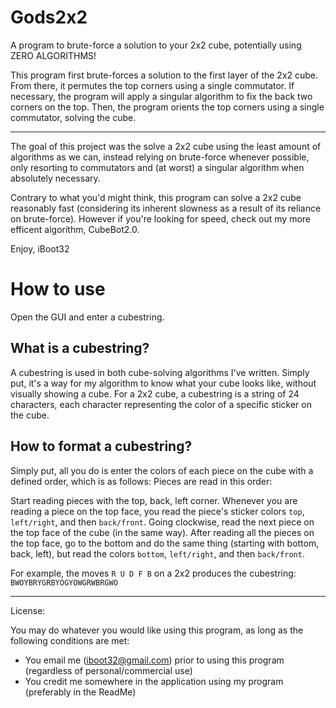 # Gods2x2
A program to brute-force a solution to your 2x2 cube, potentially using ZERO ALGORITHMS!

This program first brute-forces a solution to the first layer of the 2x2 cube.
From there, it permutes the top corners using a single commutator. If necessary, the program will apply a singular algorithm to fix the back two corners on the top.
Then, the program orients the top corners using a single commutator, solving the cube.

---

The goal of this project was the solve a 2x2 cube using the least amount of algorithms as we can, instead relying on brute-force whenever possible, only resorting to commutators and (at worst) a singular algorithm when absolutely necessary.

Contrary to what you'd might think, this program can solve a 2x2 cube reasonably fast (considering its inherent slowness as a result of its reliance on brute-force).
However if you're looking for speed, check out my more efficent algorithm, CubeBot2.0.

Enjoy,
iBoot32

# How to use
Open the GUI and enter a cubestring.

## What is a cubestring?
A cubestring is used in both cube-solving algorithms I've written. Simply put, it's a way for my algorithm to know what your cube looks like, without visually showing a cube.
For a 2x2 cube, a cubestring is a string of 24 characters, each character representing the color of a specific sticker on the cube.

## How to format a cubestring?

Simply put, all you do is enter the colors of each piece on the cube with a defined order, which is as follows:
Pieces are read in this order: 

Start reading pieces with the top, back, left corner. Whenever you are reading a piece on the top face, you read the piece's sticker colors `top`, `left/right`, and then `back/front`. 
Going clockwise, read the next piece on the top face of the cube (in the same way).
After reading all the pieces on the top face, go to the bottom and do the same thing (starting with bottom, back, left), but read the colors `bottom`, `left/right`, and then `back/front`.

For example, the moves `R U D F B` on a 2x2 produces the cubestring: `BWOYBRYGRBYOGYOWGRWBRGWO`


---

License:

You may do whatever you would like using this program, as long as the following conditions are met:

- You email me (iboot32@gmail.com) prior to using this program (regardless of personal/commercial use)
- You credit me somewhere in the application using my program (preferably in the ReadMe)



